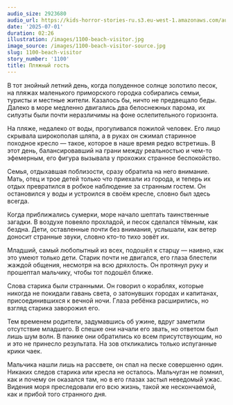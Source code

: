 ```yaml
---
audio_size: 2923680
audio_url: https://kids-horror-stories-ru.s3.eu-west-1.amazonaws.com/audio/1100-beach-visitor.mp3
date: '2025-07-01'
duration: 02:26
illustration: /images/1100-beach-visitor.jpg
image_source: /images/1100-beach-visitor-source.jpg
slug: 1100-beach-visitor
story_number: '1100'
title: Пляжный гость
---
```


В тот знойный летний день, когда полуденное солнце золотило песок, на пляжах маленького приморского городка собирались семьи, туристы и местные жители. Казалось бы, ничто не предвещало беды. Далеко в море медленно двигались два белоснежных парома, их силуэты были почти неразличимы на фоне ослепительного горизонта.

На пляже, недалеко от воды, прогуливался пожилой человек. Его лицо скрывала широкополая шляпа, а в руках он сжимал старинное походное кресло — такое, которое в наше время редко встретишь. В этот день, балансировавший на грани между реальностью и чем-то эфемерным, его фигура вызывала у прохожих странное беспокойство.

Семья, отдыхавшая поблизости, сразу обратила на него внимание. Мать, отец и трое детей только что приехали из города, и теперь их отдых превратился в робкое наблюдение за странным гостем. Он остановился у воды и устроился в своём кресле, словно был здесь всегда.

Когда приближались сумерки, море начало шептать таинственные загадки. В воздухе повеяло прохладой, и песок сделался тёмным, как бездна. Дети, оставленные почти без внимания, услышали, как ветер доносит странные звуки, словно кто-то тихо зовёт их.

Младший, самый любопытный из всех, подошёл к старцу — наивно, как это умеют только дети. Старик почти не двигался, его глаза блестели жаждой общения, несмотря на всю дряхлость. Он протянул руку и прошептал мальчику, чтобы тот подошёл ближе.

Слова старика были странными. Он говорил о кораблях, которые никогда не покидали гавань света, о затонувших городах и капитанах, присоединившихся к вечной ночи. Глаза ребёнка расширились, но взгляд старика заворожил его.

Тем временем родители, задумавшись об ужине, вдруг заметили отсутствие младшего. В спешке они начали его звать, но ответом был лишь шум волн. В панике они обратились ко всем присутствующим, но и это не принесло результата. На зов откликались только испуганные крики чаек.

Мальчика нашли лишь на рассвете, он спал на песке совершенно один. Никаких следов старика или кресла не осталось. Мальчуган не помнил, как и почему он оказался там, но в его глазах застыл неведомый ужас. Видения моря преследовали его всю жизнь, такой же нескончаемой, как и прибой того странного дня.